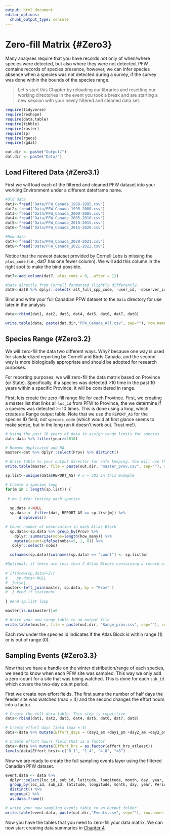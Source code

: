```yaml
---
output: html_document
editor_options: 
  chunk_output_type: console
---
```

# Zero-fill Matrix {#Zero3}



Many analyses require that you have records not only of when/where species were detected, but also where they were not detected. PFW contains records of species presence, however, we can infer species absence when a species was not detected during a survey, if the survey was done within the bounds of the species range. 

> Let's start this Chapter by reloading our libraries and resetting our working directories in the event you took a break and are starting a new session with your newly filtered and cleaned data set. 


```r
require(tidyverse)
require(reshape)
require(data.table)
require(tibble)
require(raster)
require(sp)
require(rgeos)
require(rgdal)

out.dir <- paste("Output/")
dat.dir <- paste("Data/")
```

## Load Filtered Data {#Zero3.1}

First we will load each of the filtered and cleaned PFW dataset into your working Environment under a different dateframe name.  


```r
#Old data
dat1<-fread("Data/PFW_Canada_1988-1995.csv")
dat2<-fread("Data/PFW_Canada_1995-2000.csv")
dat3<-fread("Data/PFW_Canada_2000-2005.csv")
dat4<-fread("Data/PFW_Canada_2005-2010.csv")
dat5<-fread("Data/PFW_Canada_2010-2015.csv")
dat6<-fread("Data/PFW_Canada_2015-2020.csv")

#New data
dat7<-fread("Data/PFW_Canada_2020-2021.csv")
dat8<-fread("Data/PFW_Canada_2021-2022.csv")
```

Notice that the newest dateset provided by Cornell Labs is missing the `plus_code` (i.e., dat7 has one fewer column). We will add this column in the right spot to make the bind possible. 


```r
dat7<-add_column(dat7, plus_code = 0, .after = 12)

#Data directly from Cornell formatted slightly differently. 
dat8<-dat8 %>% dplyr::select(-alt_full_spp_code, -user_id, -observer_id, -housing_density, -no_birds)
```

Bind and write your full Canadian PFW dataset to the `Data` directory for use later in the analysis


```r
data<-rbind(dat1, dat2, dat3, dat4, dat5, dat6, dat7, dat8)

write.table(data, paste(dat.dir,"PFW_Canada_All.csv", sep=""), row.names = FALSE, col.name = TRUE, append = FALSE, quote = FALSE, sep = ",")
```

## Species Range {#Zero3.2}

We will zero-fill the data two different ways. Why? because one way is used for standardized reporting by Cornell and Birds Canada, and the second way is more biologically appropriate and should be  adopted for  research purposes. 

For reporting purposes, we will zero-fill the data matrix based on Province (or State). Specifically, if a species was detected >10 time in the past 10 years within a specific Province, it will be considered in range.  

First, lets create the zero-fill range file for each Province. First, we creating a master list that links all `loc_id` from PFW to Province, the we determine if a species was detected >=10 times. This is done using a loop, which creates a Range output table. Note that we use the `REPORT_AS` for the species ID field, *not* `species_code` (which would at first glance seems to make sense, but in the long run it doesn't work out. Trust me!).


```r
# Using the past 10 years of data to assign range limits for species
dat<-data %>% filter(year>=2010)

# Remove duplicated and NA
master<-dat %>% dplyr::select(Prov) %>% distinct() 

# Write table to your output director for safe keeping. You will use the master list later. 
write.table(master, file = paste(out.dir, "master_prov.csv", sep=""), row.names = FALSE, sep = ",")

sp.list<-unique(data$REPORT_AS) # n = 303 in this example

# Create a species loop
for(m in 1:length(sp.list)) {
  
 # m<-1 #for testing each species
   
  sp.data <-NULL 
  sp.data <- filter(dat, REPORT_AS == sp.list[m]) %>%
      droplevels()

# Count number of observation in each Atlas Block  
  sp.data<-sp.data %>% group_by(Prov) %>%
    dplyr::summarize(nobs=length(how_many)) %>% 
    mutate(count=ifelse(nobs>=5, 1, 0)) %>% 
   dplyr::select(-nobs)

  colnames(sp.data)[colnames(sp.data) == "count"] <- sp.list[m]

#Optional: if there are less than 2 Atlas Blocks containing a record of a species, remove. Considered rare and/or out of range. 
  
# if(nrow(sp.data)<2){
#    sp.data<-NULL
#  }else{
master<-left_join(master, sp.data, by = "Prov" )
#  } #end if statement
  
} #end sp.list loop

master[is.na(master)]=0

# Write your new range table to an output file
write.table(master, file = paste(out.dir, "Range_prov.csv", sep=""), row.names = FALSE, sep = ",")
```

Each row under the species id indicates if the Atlas Block is within range (1) or is out of range (0). 


## Sampling Events {#Zero3.3}

Now that we have a handle on the winter distribution/range of each species, we need to know when each PFW site was sampled. This way we only add a zero-count for a site that was being watched. This is done for each `sub_id` which covers the two-day count period.  

First we create new effort fields. The first sums the number of half days the feeder site was watched (max = 4) and the second changes the effort hours into a factor.  


```r
# Create the full data table. This step is repetitive. 
data<-rbind(dat1, dat2, dat3, dat4, dat5, dat6, dat7, dat8)

# Create effort days field (max = 4)
data<-data %>% mutate(Effort_days = (day1_am +day1_pm +day2_am +day2_pm)/2)

# Create effort hours field that is a factor
data<-data %>% mutate(Effort_hrs = as.factor(effort_hrs_atleast))
levels(data$Effort_hrs)<-c("0_1", "1_4", "4_8", ">8")
```

Now we are ready to create the full sampling events layer using the filtered Canadian PFW dataset.  


```r
event.data <- data %>%
  dplyr::select(loc_id, sub_id, latitude, longitude, month, day, year, Period, Effort_days, Effort_hrs, Prov) %>%
  group_by(loc_id, sub_id, latitude, longitude, month, day, year, Period, Effort_days, Effort_hrs, Prov) %>%
  distinct() %>%
  ungroup() %>%
  as.data.frame()

# write your new sampling events table to an Output folder
write.table(event.data, paste(out.dir,"Events.csv", sep=""), row.names = FALSE, col.name = TRUE, append = FALSE, quote = FALSE, sep = ",")
```

Now you have the tables that you need to zero-fill your data matrix. We can now start creating data summaries in [Chapter 4](#Sum4). 
